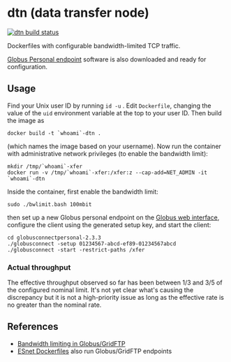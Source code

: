 # dtn (data transfer node)

[![dtn build status](https://api.travis-ci.org/cjmay/dtn.png?branch=master)](https://travis-ci.org/cjmay/dtn)

Dockerfiles with configurable bandwidth-limited TCP traffic.

[Globus Personal endpoint](https://www.globus.org/globus-connect-personal)
software is also downloaded and ready for configuration.


## Usage

Find your Unix user ID by running `id -u` .  Edit `Dockerfile`, changing
the value of the `uid` environment variable at the top to your user ID.
Then build the image as
```
docker build -t `whoami`-dtn .
```
(which names the image based on your username).  Now run the container
with administrative network privileges (to enable the bandwidth limit):
```
mkdir /tmp/`whoami`-xfer
docker run -v /tmp/`whoami`-xfer:/xfer:z --cap-add=NET_ADMIN -it `whoami`-dtn
```
Inside the container, first enable the bandwidth limit:
```
sudo ./bwlimit.bash 100mbit
```
then set up a new Globus personal endpoint on the
[Globus web interface](https://www.globus.org/app/endpoints), configure
the client using the generated setup key, and start the client:
```
cd globusconnectpersonal-2.3.3
./globusconnect -setup 01234567-abcd-ef89-01234567abcd
./globusconnect -start -restrict-paths /xfer
```

### Actual throughput

The effective throughput observed so far has been between 1/3 and 3/5 of
the configured nominal limit.  It's not yet clear what's causing the
discrepancy but it is not a high-priority issue as long as the effective
rate is no greater than the nominal rate.


## References

* [Bandwidth limiting in Globus/GridFTP](http://toolkit.globus.org/toolkit/data/gridftp/bwlimit.html)
* [ESnet Dockerfiles](https://github.com/esnet/docker) also run Globus/GridFTP endpoints
